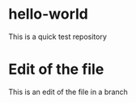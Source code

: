 # hello-world
This is a quick test repository
# Edit of the file
This is an edit of the file in a branch
